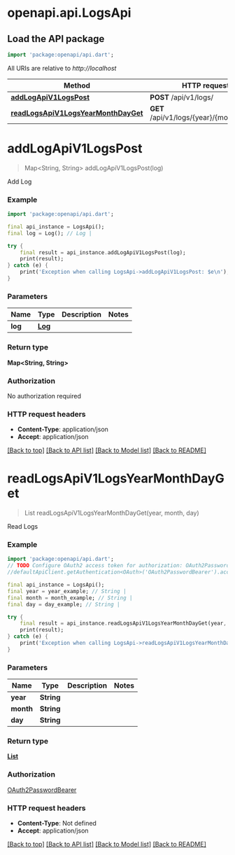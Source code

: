 # openapi.api.LogsApi

## Load the API package
```dart
import 'package:openapi/api.dart';
```

All URIs are relative to *http://localhost*

Method | HTTP request | Description
------------- | ------------- | -------------
[**addLogApiV1LogsPost**](LogsApi.md#addlogapiv1logspost) | **POST** /api/v1/logs/ | Add Log
[**readLogsApiV1LogsYearMonthDayGet**](LogsApi.md#readlogsapiv1logsyearmonthdayget) | **GET** /api/v1/logs/{year}/{month}/{day} | Read Logs


# **addLogApiV1LogsPost**
> Map<String, String> addLogApiV1LogsPost(log)

Add Log

### Example
```dart
import 'package:openapi/api.dart';

final api_instance = LogsApi();
final log = Log(); // Log | 

try {
    final result = api_instance.addLogApiV1LogsPost(log);
    print(result);
} catch (e) {
    print('Exception when calling LogsApi->addLogApiV1LogsPost: $e\n');
}
```

### Parameters

Name | Type | Description  | Notes
------------- | ------------- | ------------- | -------------
 **log** | [**Log**](Log.md)|  | 

### Return type

**Map<String, String>**

### Authorization

No authorization required

### HTTP request headers

 - **Content-Type**: application/json
 - **Accept**: application/json

[[Back to top]](#) [[Back to API list]](../README.md#documentation-for-api-endpoints) [[Back to Model list]](../README.md#documentation-for-models) [[Back to README]](../README.md)

# **readLogsApiV1LogsYearMonthDayGet**
> List<Log> readLogsApiV1LogsYearMonthDayGet(year, month, day)

Read Logs

### Example
```dart
import 'package:openapi/api.dart';
// TODO Configure OAuth2 access token for authorization: OAuth2PasswordBearer
//defaultApiClient.getAuthentication<OAuth>('OAuth2PasswordBearer').accessToken = 'YOUR_ACCESS_TOKEN';

final api_instance = LogsApi();
final year = year_example; // String | 
final month = month_example; // String | 
final day = day_example; // String | 

try {
    final result = api_instance.readLogsApiV1LogsYearMonthDayGet(year, month, day);
    print(result);
} catch (e) {
    print('Exception when calling LogsApi->readLogsApiV1LogsYearMonthDayGet: $e\n');
}
```

### Parameters

Name | Type | Description  | Notes
------------- | ------------- | ------------- | -------------
 **year** | **String**|  | 
 **month** | **String**|  | 
 **day** | **String**|  | 

### Return type

[**List<Log>**](Log.md)

### Authorization

[OAuth2PasswordBearer](../README.md#OAuth2PasswordBearer)

### HTTP request headers

 - **Content-Type**: Not defined
 - **Accept**: application/json

[[Back to top]](#) [[Back to API list]](../README.md#documentation-for-api-endpoints) [[Back to Model list]](../README.md#documentation-for-models) [[Back to README]](../README.md)

